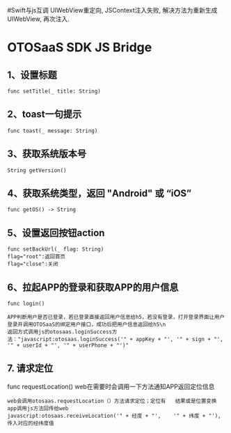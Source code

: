 #Swift与js互调
  UIWebView重定向, JSContext注入失败, 解决方法为重新生成UIWebView, 再次注入.

# OTOSaaS SDK JS Bridge
## 1、设置标题
	func setTitle(_ title: String)
	
## 2、toast一句提示
	func toast(_ message: String)
	
## 3、获取系统版本号
	String getVersion()
	
## 4、获取系统类型，返回 "Android" 或 “iOS”
	func getOS() -> String
	
## 5、设置返回按钮action
	func setBackUrl(_ flag: String)
	flag="root":返回首页
	flag="close":关闭
	
## 6、拉起APP的登录和获取APP的用户信息
	func login()
	
	APP判断用户是否已登录，若已登录直接返回用户信息给h5，若没有登录，打开登录界面让用户登录并调用OTOSaaS的绑定用户接口，成功后把用户信息返回给h5\n
	返回方式调用js的otosaas.loginSuccess方法："javascript:otosaas.loginSuccess('" + appKey + "', '" + sign + "', '" + userId + "', '" + userPhone + "')"

## 7. 请求定位
  func requestLocation()
	web在需要时会调用一下方法通知APP返回定位信息
	
	web会调用otosaas.requestLocation（）方法请求定位；定位有	结果或是位置变换 app调用js方法回传给web
	javascript:otosaas.receiveLocation('" + 经度 + "', 	'" + 纬度 + "'), 传入对应的经纬度值
  

